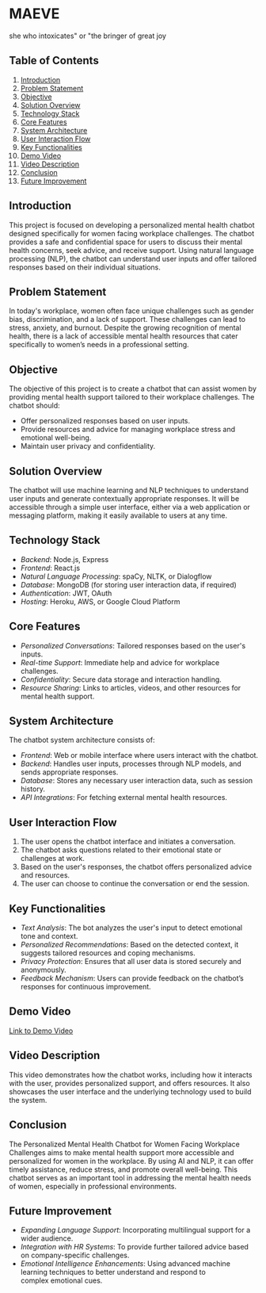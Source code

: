 # MAEVE
she who intoxicates" or "the bringer of great joy

## Table of Contents
1. [Introduction](#introduction)
2. [Problem Statement](#problem-statement)
3. [Objective](#objective)
4. [Solution Overview](#solution-overview)
5. [Technology Stack](#technology-stack)
6. [Core Features](#core-features)
7. [System Architecture](#system-architecture)
8. [User Interaction Flow](#user-interaction-flow)
9. [Key Functionalities](#key-functionalities)
10. [Demo Video](#demo-video)
11. [Video Description](#video-description)
12. [Conclusion](#conclusion)
13. [Future Improvement](#future-improvements)


## Introduction
This project is focused on developing a personalized mental health chatbot designed specifically for women facing workplace challenges. The chatbot provides a safe and confidential space for users to discuss their mental health concerns, seek advice, and receive support. Using natural language processing (NLP), the chatbot can understand user inputs and offer tailored responses based on their individual situations.
## Problem Statement
In today's workplace, women often face unique challenges such as gender bias, discrimination, and a lack of support. These challenges can lead to stress, anxiety, and burnout. Despite the growing recognition of mental health, there is a lack of accessible mental health resources that cater specifically to women’s needs in a professional setting.

## Objective
The objective of this project is to create a chatbot that can assist women by providing mental health support tailored to their workplace challenges. The chatbot should:
- Offer personalized responses based on user inputs.
- Provide resources and advice for managing workplace stress and emotional well-being.
- Maintain user privacy and confidentiality.
## Solution Overview
The chatbot will use machine learning and NLP techniques to understand user inputs and generate contextually appropriate responses. It will be accessible through a simple user interface, either via a web application or messaging platform, making it easily available to users at any time.

## Technology Stack
- *Backend*: Node.js, Express
- *Frontend*: React.js 
- *Natural Language Processing*: spaCy, NLTK, or Dialogflow
- *Database*: MongoDB (for storing user interaction data, if required)
- *Authentication*: JWT, OAuth
- *Hosting*: Heroku, AWS, or Google Cloud Platform

## Core Features
- *Personalized Conversations*: Tailored responses based on the user's inputs.
- *Real-time Support*: Immediate help and advice for workplace challenges.
- *Confidentiality*: Secure data storage and interaction handling.
- *Resource Sharing*: Links to articles, videos, and other resources for mental health support.


## System Architecture
The chatbot system architecture consists of:
- *Frontend*: Web or mobile interface where users interact with the chatbot.
- *Backend*: Handles user inputs, processes through NLP models, and sends appropriate responses.
- *Database*: Stores any necessary user interaction data, such as session history.
- *API Integrations*: For fetching external mental health resources.

## User Interaction Flow
1. The user opens the chatbot interface and initiates a conversation.
2. The chatbot asks questions related to their emotional state or challenges at work.
3. Based on the user's responses, the chatbot offers personalized advice and resources.
4. The user can choose to continue the conversation or end the session.

## Key Functionalities
- *Text Analysis*: The bot analyzes the user's input to detect emotional tone and context.
- *Personalized Recommendations*: Based on the detected context, it suggests tailored resources and coping mechanisms.
- *Privacy Protection*: Ensures that all user data is stored securely and anonymously.
- *Feedback Mechanism*: Users can provide feedback on the chatbot’s responses for continuous improvement.
## Demo Video
[Link to Demo Video](#) 

## Video Description
This video demonstrates how the chatbot works, including how it interacts with the user, provides personalized support, and offers resources. It also showcases the user interface and the underlying technology used to build the system.

## Conclusion
The Personalized Mental Health Chatbot for Women Facing Workplace Challenges aims to make mental health support more accessible and personalized for women in the workplace. By using AI and NLP, it can offer timely assistance, reduce stress, and promote overall well-being. This chatbot serves as an important tool in addressing the mental health needs of women, especially in professional environments.

## Future Improvement
- *Expanding Language Support*: Incorporating multilingual support for a wider audience.
- *Integration with HR Systems*: To provide further tailored advice based on company-specific challenges.
- *Emotional Intelligence Enhancements*: Using advanced machine learning techniques to better understand and respond to complex emotional cues.
